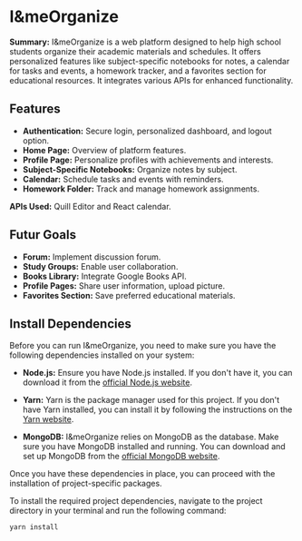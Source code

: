 
# I&meOrganize

**Summary:** I&meOrganize is a web platform designed to help high school students organize their academic materials and schedules. It offers personalized features like subject-specific notebooks for notes, a calendar for tasks and events, a homework tracker, and a favorites section for educational resources. It integrates various APIs for enhanced functionality.

## Features

- **Authentication:** Secure login, personalized dashboard, and logout option.
- **Home Page:** Overview of platform features.
- **Profile Page:** Personalize profiles with achievements and interests.
- **Subject-Specific Notebooks:** Organize notes by subject.
- **Calendar:** Schedule tasks and events with reminders.
- **Homework Folder:** Track and manage homework assignments.

**APIs Used:** Quill Editor and React calendar.

## Futur Goals

- **Forum:** Implement discussion forum.
- **Study Groups:** Enable user collaboration.
- **Books Library:** Integrate Google Books API.
- **Profile Pages:** Share user information, upload picture. 
- **Favorites Section:** Save preferred educational materials.

## Install Dependencies

Before you can run I&meOrganize, you need to make sure you have the following dependencies installed on your system:

- **Node.js:** Ensure you have Node.js installed. If you don't have it, you can download it from the [official Node.js website](https://nodejs.org/).

- **Yarn:** Yarn is the package manager used for this project. If you don't have Yarn installed, you can install it by following the instructions on the [Yarn website](https://classic.yarnpkg.com/en/docs/install/).

- **MongoDB:** I&meOrganize relies on MongoDB as the database. Make sure you have MongoDB installed and running. You can download and set up MongoDB from the [official MongoDB website](https://www.mongodb.com/try/download/community).

Once you have these dependencies in place, you can proceed with the installation of project-specific packages.

To install the required project dependencies, navigate to the project directory in your terminal and run the following command:

```bash
yarn install